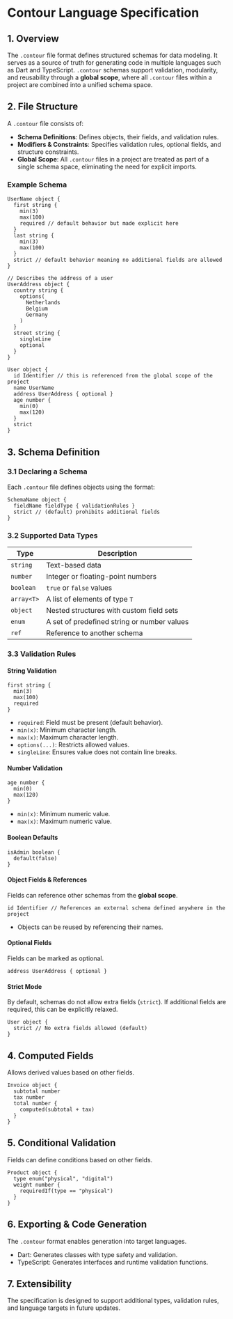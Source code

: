 # **Contour Language Specification**

## **1. Overview**
The `.contour` file format defines structured schemas for data modeling. It serves as a source of truth for generating code in multiple languages such as Dart and TypeScript. `.contour` schemas support validation, modularity, and reusability through a **global scope**, where all `.contour` files within a project are combined into a unified schema space.

## **2. File Structure**
A `.contour` file consists of:
- **Schema Definitions**: Defines objects, their fields, and validation rules.
- **Modifiers & Constraints**: Specifies validation rules, optional fields, and structure constraints.
- **Global Scope**: All `.contour` files in a project are treated as part of a single schema space, eliminating the need for explicit imports.

### **Example Schema**
```contour
UserName object {
  first string {
    min(3)
    max(100)
    required // default behavior but made explicit here
  }
  last string {
    min(3)
    max(100)
  }
  strict // default behavior meaning no additional fields are allowed
}

// Describes the address of a user
UserAddress object {
  country string {
    options(
      Netherlands
      Belgium
      Germany
    )
  }
  street string {
    singleLine
    optional
  }
}

User object {
  id Identifier // this is referenced from the global scope of the project
  name UserName
  address UserAddress { optional }
  age number {
    min(0)
    max(120)
  }
  strict
}
```

## **3. Schema Definition**
### **3.1 Declaring a Schema**
Each `.contour` file defines objects using the format:
```contour
SchemaName object {
  fieldName fieldType { validationRules }
  strict // (default) prohibits additional fields
}
```

### **3.2 Supported Data Types**
| Type       | Description                                      |
|------------|-------------------------------------------------|
| `string`   | Text-based data                                |
| `number`   | Integer or floating-point numbers             |
| `boolean`  | `true` or `false` values                      |
| `array<T>` | A list of elements of type `T`                |
| `object`   | Nested structures with custom field sets      |
| `enum`     | A set of predefined string or number values   |
| `ref`      | Reference to another schema                   |

### **3.3 Validation Rules**
#### **String Validation**
```contour
first string {
  min(3)
  max(100)
  required
}
```
- `required`: Field must be present (default behavior).
- `min(x)`: Minimum character length.
- `max(x)`: Maximum character length.
- `options(...)`: Restricts allowed values.
- `singleLine`: Ensures value does not contain line breaks.

#### **Number Validation**
```contour
age number {
  min(0)
  max(120)
}
```
- `min(x)`: Minimum numeric value.
- `max(x)`: Maximum numeric value.

#### **Boolean Defaults**
```contour
isAdmin boolean {
  default(false)
}
```

#### **Object Fields & References**
Fields can reference other schemas from the **global scope**.
```contour
id Identifier // References an external schema defined anywhere in the project
```
- Objects can be reused by referencing their names.

#### **Optional Fields**
Fields can be marked as optional.
```contour
address UserAddress { optional }
```

#### **Strict Mode**
By default, schemas do not allow extra fields (`strict`). If additional fields are required, this can be explicitly relaxed.
```contour
User object {
  strict // No extra fields allowed (default)
}
```

## **4. Computed Fields**
Allows derived values based on other fields.
```contour
Invoice object {
  subtotal number
  tax number
  total number {
    computed(subtotal + tax)
  }
}
```

## **5. Conditional Validation**
Fields can define conditions based on other fields.
```contour
Product object {
  type enum("physical", "digital")
  weight number {
    requiredIf(type == "physical")
  }
}
```

## **6. Exporting & Code Generation**
The `.contour` format enables generation into target languages.
- Dart: Generates classes with type safety and validation.
- TypeScript: Generates interfaces and runtime validation functions.

## **7. Extensibility**
The specification is designed to support additional types, validation rules, and language targets in future updates.

